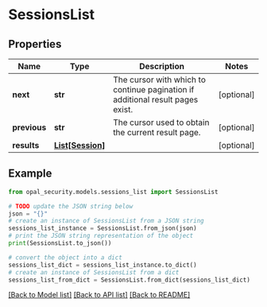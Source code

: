# SessionsList


## Properties

Name | Type | Description | Notes
------------ | ------------- | ------------- | -------------
**next** | **str** | The cursor with which to continue pagination if additional result pages exist. | [optional] 
**previous** | **str** | The cursor used to obtain the current result page. | [optional] 
**results** | [**List[Session]**](Session.md) |  | [optional] 

## Example

```python
from opal_security.models.sessions_list import SessionsList

# TODO update the JSON string below
json = "{}"
# create an instance of SessionsList from a JSON string
sessions_list_instance = SessionsList.from_json(json)
# print the JSON string representation of the object
print(SessionsList.to_json())

# convert the object into a dict
sessions_list_dict = sessions_list_instance.to_dict()
# create an instance of SessionsList from a dict
sessions_list_from_dict = SessionsList.from_dict(sessions_list_dict)
```
[[Back to Model list]](../README.md#documentation-for-models) [[Back to API list]](../README.md#documentation-for-api-endpoints) [[Back to README]](../README.md)



